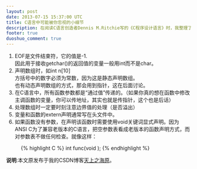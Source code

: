 ```yaml
---
layout: post
date: 2013-07-15 15:37:00 UTC
title: C语言中可能被你忽视的小细节
description: 在阅读C语言创造者Dennis M.Ritchie写的《C程序设计语言》时，我整理了一些简单的tips，希望对你们有些帮助。
footer: true
duoshuo_comment: true
---
```


1. EOF是文件结束符，它的值是-1.<br/>
   因此用于接收getchar()的返回值的变量一般用int而不是char。
2. 声明数组时，如int n[10]<br/>
   方括号中的数字必须为常数，因为这是静态声明数组。<br/>
   也有动态声明数组的方式，那会用到指针，这在后面讨论。
3. 在C语言中，所有函数参数都是“通过值”传递的。（如果你真的想在函数中修改主调函数的变量，你可以传地址，其实也就是传指针，这个也是后话）
4. 处理数组时一定要时刻注意边界值的处理（是否溢出）
5. 变量和函数的extern声明通常写在头文件中。
6. 如果函数没有参数，在声明该函数时需要使用void关键词显式声明。因为ANSI C为了兼容老版本的C语言，把空参数表看成老版本的函数声明方式，而对参数表不做任何检查。就像这样：
<div style="margin-left: 40px">
{% highlight C %}
int func(void );
{% endhighlight %}
</div>

**说明**:本文原发布于我的CSDN博客[天上之海原](http://blog.csdn.net/zry656565)。